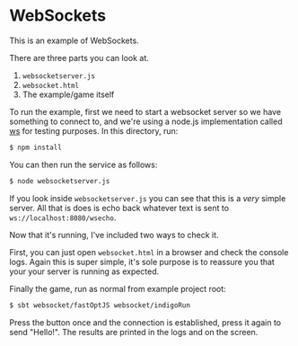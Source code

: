 # WebSockets

This is an example of WebSockets.

There are three parts you can look at.

1. `websocketserver.js`
2. `websocket.html`
3. The example/game itself

To run the example, first we need to start a websocket server so we have something to connect to, and we're using a node.js implementation called [ws](https://github.com/websockets/ws) for testing purposes. In this directory, run:

```sh
$ npm install
```

You can then run the service as follows:

```sh
$ node websocketserver.js
```

If you look inside `websocketserver.js` you can see that this is a _very_ simple server. All that is does is echo back whatever text is sent to `ws://localhost:8080/wsecho`.

Now that it's running, I've included two ways to check it.

First, you can just open `websocket.html` in a browser and check the console logs. Again this is super simple, it's sole purpose is to reassure you that your your server is running as expected.

Finally the game, run as normal from example project root:

```sh
$ sbt websocket/fastOptJS websocket/indigoRun
```

Press the button once and the connection is established, press it again to send "Hello!". The results are printed in the logs and on the screen.
